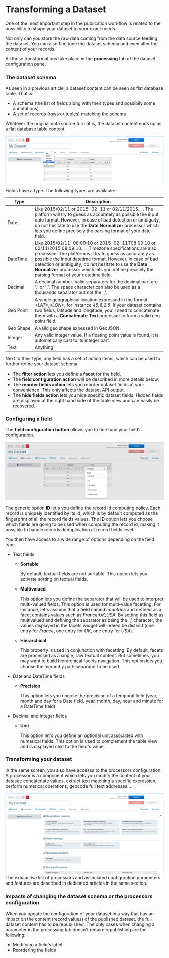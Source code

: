 # Transforming a Dataset

One of the most important step in the publication workflow is related to the possibility to shape your dataset to your exact needs.

Not only can you store the raw data coming from the data source feeding the dataset. You can also fine tune the dataset schema and even alter the content of your records.

All these transformations take place in the **processing** tab of the dataset configuration pane.

### The dataset schema

As seen in a previous article, a dataset content can be seen as flat database table. That is:

* A schema (the list of fields along with their types and possibily some annotations)
* A set of records (rows or tuples) matching the schema

Whatever the original data source format is, the dataset content ends up as a flat database table content.

![Dataset Fields](publish_fields.jpg)

Fields have a type. The following types are available:

Type | Description
---- | -----------
Date | Like 2015/02/11 or 2015-02-11 or 02/11/2015... . The platform will try to guess as accurately as possible the input date format. However, in case of bad detection or ambiguity, do not hesitate to use the **Date Normalizer** processor which lets you define precisely the parsing format of your date field.
DateTime | Like 2015/02/11-08:09:10 or 2015-02-11T08:09:10 or 02/11/2015 08:09:10... . Timezone specifications are also processed. The platform will try to guess as accurately as possible the input datetime format. However, in case of bad detection or ambiguity, do not hesitate to use the **Date Normalizer** processor which lets you define precisely the parsing format of your datetime field.
Decimal | A decimal number. Valid separators for the decimal part are '.' or ','. The space character can also be used as a thousands separator but not the ','.
Geo&nbsp;Point | A single geographical location expressed in the format *\<LAT\>,\<LON\>*, for instance *45.8,2.5*. If your dataset contains two fields, latitude and longitude, you'll need to concatenate them with a **Concatenate Text** processor to form a valid geo point field.
Geo&nbsp;Shape | A valid geo shape expessed in GeoJSON.
Integer | Any valid integer value. If a floating point value is found, it is automatically cast to its integer part.
Text | Anything

Next to their type, any field has a set of action items, which can be used to further refine your dataset schema.

* The **filter action** lets you define a **facet** for the field.
* The **field configuration action** will be described in more details below.
* The **reorder fields action** lets you reorder dataset fields at your convenience. This only affects the dataset API output.
* The **hide fields action** lets you hide specific dataset fields. Hidden fields are displayed at the right hand side of the table view and can easily be recovered.

### Configuring a field
The **field configuration button** allows you to fine tune your field's configuration.

![Dataset Processors](publish_fieldannotations.jpg)

The generic option **ID** let's you define the record id computing policy. Each record is uniquely identified by its id, which is by default computed as the fingerprint of all the record fields values. The **ID** option lets you choose which fields are going to be used when computing the record id, making it possible to handle records deduplication at record fields level.

You then have access to a wide range of options depending on the field type.

* Text fields
    * **Sortable**

        By default, textual fields are not sortable. This option lets you activate sorting on textual fields.

    * **Multivalued**

        This option lets you define the separator that will be used to interpret multi-valued fields. This option is used for multi-value facetting. For instance, let's assume that a field named *countries* and defined as a facet contains values such as *France;UK;USA*. By setting this field as multivalued and defining the separator as being the ';' character, the values displayed in the facets widget will indeed be distinct (one entry for *France*, one entry for *UK*, one entry for *USA*).

    * **Hierarchical**

        This property is used in conjunction with facetting. By default, facets are processed as a single, raw textual content. But sometimes, you may want to build hierarchical facets navigation. This option lets you choose the hierarchy path separator to be used.

* Date and DateTime fields
    * **Precision**

        This option lets you choose the precision of a temporal field (year, month and day for a Date field, year, month, day, hour and minute for a DateTime field).

* Decimal and Integer fields
    * **Unit**

        This option let's you define an optional unit associated with numerical fields. This option is used to complement the table view and is displayed next to the field's value.

### Transforming your dataset

In the same screen, you also have accesss to the processors configuration. A processor is a component which lets you modify the content of your dataset: concatenate values, extract text matching a specific expression, perform numerical operations, geocode full text addresses...

![Dataset Processors](publish_processors.jpg)
The exhaustive list of processors and associated configuration parameters and features are described in dedicated articles in the same section.

### Impacts of changing the dataset schema or the processors configuration
When you update the configuration of your dataset in a way that has an impact on the content (record values) of the published dataset, the full dataset content has to be republished. The only cases when changing a parameter in the processing tab doesn't require republishing are the following:

* Modifying a field's label
* Reordering the fields
